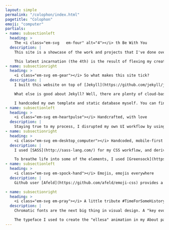 ```yaml
---
layout: simple
permalink: "/colophon/index.html"
pagetitle: "Colophon"
emoji: "computer"
partials:
- name: subsectionleft
  heading: >
    The <i class="em-svg   em-four" alt="4"></i> th Be With You
  description: |
    This site is a showcase of the work and projects that I've done over the years, and also serves as a jump-off point for my musings and reflections.

    This latest incarnation (the 4th) is the result of flexing my creative and technical ego, taking a break from client and corporate work, and geeking out over a month.
- name: subsectionright
  heading: >
    <i class="em-svg em-gear"></i> So what makes this site tick?
  description: |
    I built this website on top of [Jekyll](https://github.com/jekyll/jekyll), a static site compiler  powered by the [Liquid](https://shopify.github.io/liquid/) templating engine. It’s hosted on [Github Pages](https://pages.github.com/). I love Jekyll in that it works for both small-scale websites to large-scale layouts without much bloat. It works with or without a database, and it has a very large userbase. Inspired by the [team behind Canon's 2017 re-design](https://medium.com/tmw-interactive/creating-dynamic-layouts-with-jekyll-3bbb7fc57d1f), I use Jekyll to make quick prototypes.

    What else is good about Jekyll? Well, there are plenty of cloud-based CMS such as [CloudCannon](https://cloudcannon.com/) or [Forestry](https://forestry.io/) for those who don't wish to deep-dive into coding to update Jekyll websites. What's more, my clients love them!

    I handcoded my own template and static database myself. You can find the source on Github: [https://github.com/emsky/emsky.github.io](https://github.com/emsky/emsky.github.io)
- name: subsectionleft
  heading: >
    <i class="em-svg em-heartpulse"></i> Handcrafted, with love
  description: |
    Staying true to my process, I disrupted my own UI workflow by using Adobe Comp & my iPad to create the low-fi wireframes instead of sketching them out on my [Rocketbook](https://getrocketbook.com), and converting them using Sketch. With this new workflow, I was able to combine the sketching and wireframing steps into on step and cut down the ideation time significantly.
- name: subsectionright
  heading: >
    <i class="em-svg em-desktop_computer"></i> Handcoded, mobile-first
  description: |
    I used [SASS](http://sass-lang.com/) for my CSS workflow, and derived my boilerplate from [Milligram](https://milligram.io/), a very simple responsive framework that uses Flexbox.

    To breathe life into some of the elements, I used [Greensock](https://greensock.com/gsap). Being a big fan of cell-shaded animation, I used the sprite animations to tween some of the major transitions on this website, like the menu button at the top.
- name: subsectionleft
  heading: >
    <i class="em-svg em-spock-hand"></i> Emojis, emojis everywhere
  description: |
    Github user [Afeld](https://github.com/afeld/emoji-css) provides a nice, lightweight API and CSS for embedding emojis (in SVG format, no less!) into any website. He's got a very [clever personal website](https://api.afeld.me/) too; you should check it out!

- name: subsectionright
  heading: >
    <i class="em-svg em-pray"></i> A little tribute #TimeForSomeHistory
  description: |
    Chromatic fonts are the next big thing in visual design. A "key evolution in digital typography", they are an offshoot of open-type SVG font formats initially designed by Mozilla and Adobe. In 2016, they became an industry standard and big players, such as Microsoft and Google agreed on a single format to support chromatic fonts.

    The typeface I used to create the "ellesa" animation in my About page is called [Gilbert Sans](https://www.typewithpride.com/). Having grown up with my gay best friends, I witnessed their struggles and adventures through a world that wasn't prepared for them yet, and this is sort of my tribute to how far they've come.
---
```

